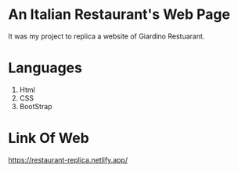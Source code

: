 # An Italian Restaurant's Web Page

It was my project to replica a website of Giardino Restuarant.

# Languages
1) Html
2) CSS
3) BootStrap

# Link Of Web
https://restaurant-replica.netlify.app/
